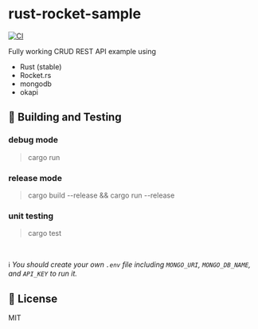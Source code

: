 # rust-rocket-sample
[![CI](https://github.com/TaeyoonKwon/rust-rocket-sample/actions/workflows/ci.yaml/badge.svg)](https://github.com/TaeyoonKwon/rust-rocket-sample/actions/workflows/ci.yaml)

Fully working CRUD REST API example using 
- Rust (stable)
- Rocket.rs
- mongodb
- okapi


## 🔧 Building and Testing

### debug mode
> cargo run

### release mode
> cargo build --release && cargo run --release


### unit testing
> cargo test

<br/>

ℹ️ _You should create your own `.env` file including `MONGO_URI`, `MONGO_DB_NAME`, and `API_KEY` to run it._

## 📑 License
MIT
